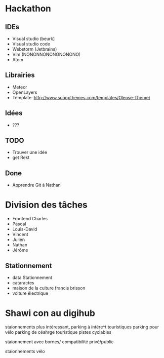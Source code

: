 # Hackathon
## IDEs
- Visual studio (beurk)
- Visual studio code
- Webstorm (Jetbrains)
- Vim (NONONNONONONONONO)
- Atom

## Librairies
- Meteor
- OpenLayers
- Template: http://www.scoopthemes.com/templates/Oleose-Theme/
## Idées
- ???

## TODO
- Trouver une idée
- get Rekt

## Done
- Apprendre Git à Nathan

# Division des tâches
- Frontend Charles
- Pascal
- Louis-David
- Vincent
- Julien
- Nathan
- Jérôme

## Stationnement
- data Stationnement
- cataractes
- maison de la culture francis brisson
- voiture électrique

# Shawi con au digihub

staionnements plus intéressant,
parking à intére^t touristiques
parking pour vélo
parking de céahrge touristique
pistes cyclables

staionnement avec bornes/ compatibilité
privé/public


staionnements vélo
